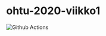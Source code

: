 # ohtu-2020-viikko1
![Github Actions](https://github.com/roloxi/ohtu-2020-viikko1/workflows/Java%20CI%20with%20Gradle/badge.svg)
